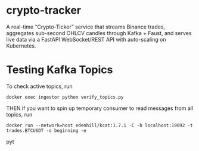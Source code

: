 # crypto-tracker
A real-time “Crypto-Ticker” service that streams Binance trades, aggregates sub-second OHLCV candles through Kafka + Faust, and serves live data via a FastAPI WebSocket/REST API with auto-scaling on Kubernetes.


# Testing Kafka Topics
To check active topics, run 

```docker exec ingestor python verify_topics.py```


THEN if you want to spin up temporary consumer to read messages from all topics, run

```docker run --network=host edenhill/kcat:1.7.1 -C -b localhost:19092 -t trades.BTCUSDT -o beginning -e```

pyt
